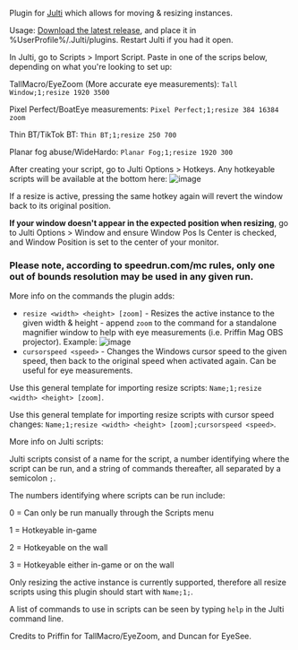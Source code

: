 Plugin for [Julti](https://github.com/duncanruns/julti) which allows for moving & resizing instances.

Usage:
[Download the latest release](https://github.com/draconix6/Julti-MoveResizePlugin/releases/latest), and place it in %UserProfile%/.Julti/plugins. Restart Julti if you had it open.

In Julti, go to Scripts > Import Script. Paste in one of the scrips below, depending on what you're looking to set up:

TallMacro/EyeZoom (More accurate eye measurements): `Tall Window;1;resize 1920 3500`

Pixel Perfect/BoatEye measurements: `Pixel Perfect;1;resize 384 16384 zoom`

Thin BT/TikTok BT: `Thin BT;1;resize 250 700`

Planar fog abuse/WideHardo: `Planar Fog;1;resize 1920 300`

After creating your script, go to Julti Options > Hotkeys. Any hotkeyable scripts will be available at the bottom here:
![image](https://github.com/draconix6/Julti-MoveResizePlugin/assets/30545768/cdc5a5c1-51f6-48f2-894a-212fb4a75c64)

If a resize is active, pressing the same hotkey again will revert the window back to its original position.

**If your window doesn't appear in the expected position when resizing**, go to Julti Options > Window and ensure Window Pos Is Center is checked, and Window Position is set to the center of your monitor.

### Please note, according to speedrun.com/mc rules, only one out of bounds resolution may be used in any given run.

More info on the commands the plugin adds:

- `resize <width> <height> [zoom]` - Resizes the active instance to the given width & height - append `zoom` to the command for a standalone magnifier window to help with eye measurements (i.e. Priffin Mag OBS projector). Example:
![image](https://github.com/draconix6/Julti-MoveResizePlugin/assets/30545768/0f8d03e7-0303-4fc0-8a7a-44166bd0c18e)
- `cursorspeed <speed>` - Changes the Windows cursor speed to the given speed, then back to the original speed when activated again. Can be useful for eye measurements.

Use this general template for importing resize scripts: `Name;1;resize <width> <height> [zoom]`.

Use this general template for importing resize scripts with cursor speed changes: `Name;1;resize <width> <height> [zoom];cursorspeed <speed>`.

More info on Julti scripts:

Julti scripts consist of a name for the script, a number identifying where the script can be run, and a string of commands thereafter, all separated by a semicolon `;`.

The numbers identifying where scripts can be run include:

0 = Can only be run manually through the Scripts menu

1 = Hotkeyable in-game

2 = Hotkeyable on the wall

3 = Hotkeyable either in-game or on the wall

Only resizing the active instance is currently supported, therefore all resize scripts using this plugin should start with `Name;1;`.


A list of commands to use in scripts can be seen by typing `help` in the Julti command line.

Credits to Priffin for TallMacro/EyeZoom, and Duncan for EyeSee.
